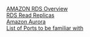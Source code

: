 [AMAZON RDS Overview](Section-9/Amazon%20RDS%20Overview.md)</br>
[RDS Read Replicas](Section-9/RDS%20Read%20Replicas.md)</br>
[Amazon Aurora](Section-9/Amazon%20Aurora.md)</br>
[List of Ports to be familiar with](Section-9/List%20of%20Ports%20to%20be%20familiar%20with.md)</br>